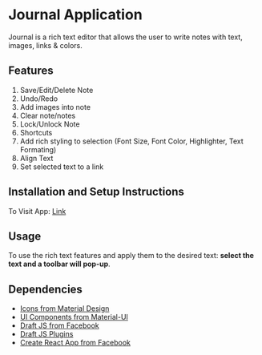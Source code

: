 # Journal Application

Journal is a rich text editor that allows the user to write notes with text, images, links & colors. 

## Features
  1. Save/Edit/Delete Note
  2. Undo/Redo
  3. Add images into note
  4. Clear note/notes
  5. Lock/Unlock Note
  6. Shortcuts 
  7. Add rich styling to selection (Font Size, Font Color, Highlighter, Text Formating)
  8. Align Text
  9. Set selected text to a link

## Installation and Setup Instructions
To Visit App:
  [Link](https://davidscicluna.github.io/react-journal/)

## Usage
  To use the rich text features and apply them to the desired text: **select the text and a toolbar will pop-up**.

## Dependencies
  * [Icons from Material Design](https://material.io/resources/icons/)
  * [UI Components from Material-UI](https://material-ui.com)
  * [Draft JS from Facebook](https://draftjs.org)
  * [Draft JS Plugins](https://www.draft-js-plugins.com)
  * [Create React App from Facebook](https://create-react-app.dev)
